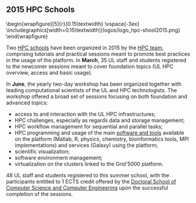 ## 2015 HPC Schools

\begin{wrapfigure}[5]{r}{0.15\textwidth}
  \vspace{-3ex}
  \includegraphics[width=0.15\textwidth]{logos/logo_hpc-shool2015.png}
\end{wrapfigure}

Two [HPC schools](https://hpc.uni.lu/hpc-school) have been organized in 2015 by the [HPC team](https://hpc.uni.lu/about/team.html), comprising
tutorials and practical sessions meant to promote best practices in the
usage of the platform.
In __March__, 35 UL staff and students registered to the newcomer sessions meant to cover
foundation topics (UL HPC overview, access and basic usage).

In __June__, the yearly two-day workshop has been organized together with leading computational scientists
of the UL and HPC technologists. The workshop offered a broad set of sessions focusing on both
foundation and advanced topics:

* access to and interaction with the UL HPC infrastructures;
* HPC challenges, especially as regards data and storage management;
* HPC workflow management for sequential and parallel tasks;
* HPC programming and usage of the main [software and tools](http://hpc.uni.lu/users/software) available on the platform
  (Matlab, R, physics, chemistry, bioinformatics tools, MPI implementations) and 
  services (Galaxy) using the platform;
* scientific visualization;
* software environment management;
* virtualization on the clusters linked to the Grid'5000 platform.

48 UL staff and students registered to this summer school, with the participants
entitled to 1 ECTS credit offered by the 
[Doctoral School of Computer Science and Computer Engineering](http://wwwen.uni.lu/formations/fstc/doctoral_school_of_computer_science_and_computer_engineering)
upon the successful completion of the sessions.
